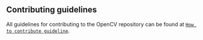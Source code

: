 ## Contributing guidelines

All guidelines for contributing to the OpenCV repository can be found at [`How to contribute guideline`](https://github.com/opencv/opencv/wiki/How_to_contribute).
